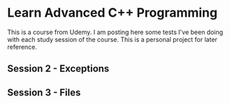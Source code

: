 # Learn Advanced C++ Programming
This is a course from Udemy. I am posting here some tests I've been doing with each study session of the course. This is a personal project for later reference.

## Session 2 - Exceptions

## Session 3 - Files
